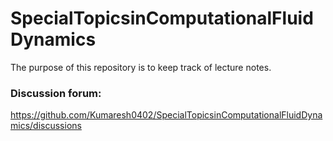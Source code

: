 # SpecialTopicsinComputationalFluidDynamics

The purpose of this repository is to keep track of lecture notes.

### Discussion forum:
https://github.com/Kumaresh0402/SpecialTopicsinComputationalFluidDynamics/discussions
